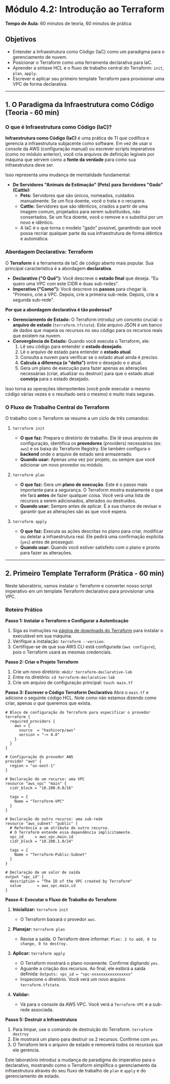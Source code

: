 # Módulo 4.2: Introdução ao Terraform

**Tempo de Aula:** 60 minutos de teoria, 60 minutos de prática

## Objetivos

- Entender a Infraestrutura como Código (IaC) como um paradigma para o gerenciamento de nuvem.
- Posicionar o Terraform como uma ferramenta declarativa para IaC.
- Aprender a sintaxe HCL e o fluxo de trabalho central do Terraform: `init`, `plan`, `apply`.
- Escrever e aplicar seu primeiro template Terraform para provisionar uma VPC de forma declarativa.

---

## 1. O Paradigma da Infraestrutura como Código (Teoria - 60 min)

### O que é Infraestrutura como Código (IaC)?

**Infraestrutura como Código (IaC)** é uma prática de TI que codifica e gerencia a infraestrutura subjacente como software. Em vez de usar o console da AWS (configuração manual) ou escrever scripts imperativos (como no módulo anterior), você cria arquivos de definição legíveis por máquina que servem como a **fonte da verdade** para como sua infraestrutura deve ser.

Isso representa uma mudança de mentalidade fundamental:

-   **De Servidores "Animais de Estimação" (Pets) para Servidores "Gado" (Cattle):**
    -   **Pets:** Servidores que são únicos, nomeados, cuidados manualmente. Se um fica doente, você o trata e o recupera.
    -   **Cattle:** Servidores que são idênticos, criados a partir de uma imagem comum, projetados para serem substituídos, não consertados. Se um fica doente, você o remove e o substitui por um novo e idêntico.
    -   A IaC é o que torna o modelo "gado" possível, garantindo que você possa recriar qualquer parte da sua infraestrutura de forma idêntica e automática.

### Abordagem Declarativa: Terraform

O **Terraform** é a ferramenta de IaC de código aberto mais popular. Sua principal característica é a abordagem **declarativa**.

-   **Declarativo ("O Quê"):** Você descreve o **estado final** que deseja. "Eu quero uma VPC com este CIDR e duas sub-redes".
-   **Imperativo ("Como"):** Você descreve os **passos** para chegar lá. "Primeiro, crie a VPC. Depois, crie a primeira sub-rede. Depois, crie a segunda sub-rede".

**Por que a abordagem declarativa é tão poderosa?**

-   **Gerenciamento de Estado:** O Terraform introduz um conceito crucial: o **arquivo de estado** (`terraform.tfstate`). Este arquivo JSON é um banco de dados que mapeia os recursos no seu código para os recursos reais que existem na nuvem. 
-   **Convergência de Estado:** Quando você executa o Terraform, ele:
    1.  Lê seu código para entender o **estado desejado**.
    2.  Lê o arquivo de estado para entender o **estado atual**.
    3.  Consulta a nuvem para verificar se o estado atual ainda é preciso.
    4.  **Calcula a diferença (o "delta")** entre o desejado e o atual.
    5.  Gera um plano de execução para fazer apenas as alterações necessárias (criar, atualizar ou destruir) para que o estado atual **convirja** para o estado desejado.

Isso torna as operações idempotentes (você pode executar o mesmo código várias vezes e o resultado será o mesmo) e muito mais seguras.

### O Fluxo de Trabalho Central do Terraform

O trabalho com o Terraform se resume a um ciclo de três comandos:

1.  `terraform init`
    -   **O que faz:** Prepara o diretório de trabalho. Ele lê seus arquivos de configuração, identifica os **provedores** (providers) necessários (ex: `aws`) e os baixa do Terraform Registry. Ele também configura o **backend** onde o arquivo de estado será armazenado.
    -   **Quando usar:** Apenas uma vez por projeto, ou sempre que você adicionar um novo provedor ou módulo.

2.  `terraform plan`
    -   **O que faz:** Gera um **plano de execução**. Este é o passo mais importante para a segurança. O Terraform mostra exatamente o que ele fará **antes** de fazer qualquer coisa. Você verá uma lista de recursos a serem adicionados, alterados ou destruídos.
    -   **Quando usar:** Sempre antes de aplicar. É a sua chance de revisar e garantir que as alterações são as que você espera.

3.  `terraform apply`
    -   **O que faz:** Executa as ações descritas no plano para criar, modificar ou deletar a infraestrutura real. Ele pedirá uma confirmação explícita (`yes`) antes de prosseguir.
    -   **Quando usar:** Quando você estiver satisfeito com o plano e pronto para fazer as alterações.

---

## 2. Primeiro Template Terraform (Prática - 60 min)

Neste laboratório, vamos instalar o Terraform e converter nosso script imperativo em um template Terraform declarativo para provisionar uma VPC.

### Roteiro Prático

**Passo 1: Instalar o Terraform e Configurar a Autenticação**
1.  Siga as instruções na [página de downloads do Terraform](https://www.terraform.io/downloads.html) para instalar o executável em sua máquina.
2.  Verifique a instalação: `terraform --version`.
3.  Certifique-se de que sua AWS CLI está configurada (`aws configure`), pois o Terraform usará as mesmas credenciais.

**Passo 2: Criar o Projeto Terraform**
1.  Crie um novo diretório: `mkdir terraform-declarative-lab`
2.  Entre no diretório: `cd terraform-declarative-lab`
3.  Crie um arquivo de configuração principal: `touch main.tf`

**Passo 3: Escrever o Código Terraform Declarativo**
Abra o `main.tf` e adicione o seguinte código HCL. Note como não estamos dizendo *como* criar, apenas *o que* queremos que exista.

```hcl
# Bloco de configuração do Terraform para especificar o provedor
terraform {
  required_providers {
    aws = {
      source  = "hashicorp/aws"
      version = "~> 4.0"
    }
  }
}

# Configuração do provedor AWS
provider "aws" {
  region = "us-east-1"
}

# Declaração de um recurso: uma VPC
resource "aws_vpc" "main" {
  cidr_block = "10.200.0.0/16"

  tags = {
    Name = "Terraform-VPC"
  }
}

# Declaração de outro recurso: uma sub-rede
resource "aws_subnet" "public" {
  # Referência a um atributo de outro recurso.
  # O Terraform entende essa dependência implicitamente.
  vpc_id     = aws_vpc.main.id
  cidr_block = "10.200.1.0/24"

  tags = {
    Name = "Terraform-Public-Subnet"
  }
}

# Declaração de um valor de saída
output "vpc_id" {
  description = "The ID of the VPC created by Terraform"
  value       = aws_vpc.main.id
}
```

**Passo 4: Executar o Fluxo de Trabalho do Terraform**

1.  **Inicializar:**
    `terraform init`
    -   O Terraform baixará o provedor `aws`.

2.  **Planejar:**
    `terraform plan`
    -   Revise a saída. O Terraform deve informar: `Plan: 2 to add, 0 to change, 0 to destroy.`

3.  **Aplicar:**
    `terraform apply`
    -   O Terraform mostrará o plano novamente. Confirme digitando `yes`.
    -   Aguarde a criação dos recursos. Ao final, ele exibirá a saída definida:
        `Outputs: vpc_id = "vpc-xxxxxxxxxxxxxxxxx"`
    -   Inspecione o diretório. Você verá um novo arquivo `terraform.tfstate`.

4.  **Validar:**
    -   Vá para o console da AWS VPC. Você verá a `Terraform-VPC` e a sub-rede associada.

**Passo 5: Destruir a Infraestrutura**
1.  Para limpar, use o comando de destruição do Terraform.
    `terraform destroy`
2.  Ele mostrará um plano para destruir os 2 recursos. Confirme com `yes`.
3.  O Terraform lerá o arquivo de estado e removerá todos os recursos que ele gerencia.

Este laboratório introduz a mudança de paradigma do imperativo para o declarativo, mostrando como o Terraform simplifica o gerenciamento da infraestrutura através do seu fluxo de trabalho de `plan` e `apply` e do gerenciamento de estado.